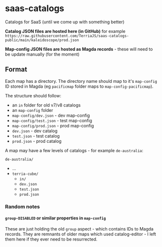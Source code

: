 # saas-catalogs

Catalogs for SaaS (until we come up with something better)

**Catalog JSON files are hosted here (in GitHub)** for example `https://raw.githubusercontent.com/TerriaJS/saas-catalogs-public/main/kaleidoscope/prod.json`

**Map-config JSON files are hosted as Magda records** - these will need to be update manually (for the moment)

## Format

Each map has a directory. The directory name should map to it's `map-config` ID stored in Magda (eg `pacificmap` folder maps to `map-config-pacificmap`).

The structure should follow:

- an `in` folder for old v7/v8 catalogs
- an `map-config` folder
- `map-config/dev.json` - dev map-config
- `map-config/test.json` - test map-config
- `map-config/prod.json` - prod map-config
- `dev.json` - dev catalog
- `test.json` - test catalog
- `prod.json` - prod catalog

A map may have a few levels of catalogs - for example `de-australia`:

`de-australia/`

- ...
- `terria-cube/`
  - `in/`
  - `dev.json`
  - `test.json`
  - `prod.json`

### Random notes

#### `group-DISABLED` or similar properties in `map-config`

These are just holding the old `group` aspect - which contains IDs to Magda records. They are remnants of older maps which used catalog-editor - I left them here if they ever need to be resurrected.
